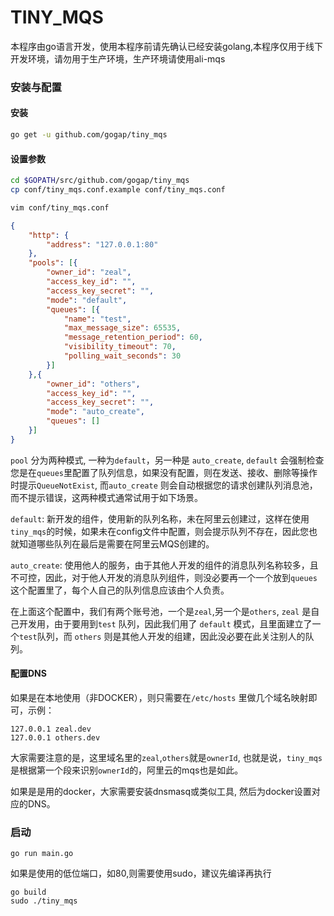 TINY_MQS
========

本程序由go语言开发，使用本程序前请先确认已经安装golang,本程序仅用于线下开发环境，请勿用于生产环境，生产环境请使用ali-mqs

### 安装与配置

#### 安装
```bash
go get -u github.com/gogap/tiny_mqs
```

#### 设置参数
```bash
cd $GOPATH/src/github.com/gogap/tiny_mqs
cp conf/tiny_mqs.conf.example conf/tiny_mqs.conf
```

```bash
vim conf/tiny_mqs.conf
```

```json
{
    "http": {
        "address": "127.0.0.1:80"
    },
    "pools": [{
        "owner_id": "zeal",
        "access_key_id": "",
        "access_key_secret": "",
        "mode": "default",
        "queues": [{
            "name": "test",
            "max_message_size": 65535,
            "message_retention_period": 60,
            "visibility_timeout": 70,
            "polling_wait_seconds": 30
        }]
    },{
        "owner_id": "others",
        "access_key_id": "",
        "access_key_secret": "",
        "mode": "auto_create",
        "queues": []
    }]
}
```

`pool` 分为两种模式, 一种为`default`，另一种是 `auto_create`, `default` 会强制检查您是在`queues`里配置了队列信息，如果没有配置，则在发送、接收、删除等操作时提示`QueueNotExist`, 而`auto_create` 则会自动根据您的请求创建队列消息池，而不提示错误，这两种模式通常试用于如下场景。

`default`:
新开发的组件，使用新的队列名称，未在阿里云创建过，这样在使用`tiny_mqs`的时候，如果未在config文件中配置，则会提示队列不存在，因此您也就知道哪些队列在最后是需要在阿里云MQS创建的。

`auto_create`:
使用他人的服务，由于其他人开发的组件的消息队列名称较多，且不可控，因此，对于他人开发的消息队列组件，则没必要再一个一个放到`queues` 这个配置里了，每个人自己的队列信息应该由个人负责。

在上面这个配置中，我们有两个账号池，一个是`zeal`,另一个是`others`, `zeal` 是自己开发用，由于要用到`test` 队列，因此我们用了 `default` 模式，且里面建立了一个`test`队列，而 `others` 则是其他人开发的组建，因此没必要在此关注别人的队列。


#### 配置DNS

如果是在本地使用（非DOCKER），则只需要在`/etc/hosts` 里做几个域名映射即可，示例：

```
127.0.0.1 zeal.dev
127.0.0.1 others.dev
```

大家需要注意的是，这里域名里的`zeal`,`others`就是`ownerId`, 也就是说，`tiny_mqs` 是根据第一个段来识别`ownerId`的，阿里云的mqs也是如此。

如果是是用的docker，大家需要安装dnsmasq或类似工具, 然后为docker设置对应的DNS。


### 启动

```
go run main.go
```

如果是使用的低位端口，如80,则需要使用sudo，建议先编译再执行

```
go build
sudo ./tiny_mqs
```